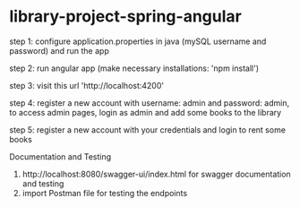 # library-project-spring-angular

step 1: configure application.properties in java (mySQL username and password) and run the app

step 2: run angular app (make necessary installations: 'npm install')

step 3: visit this url 'http://localhost:4200'

step 4: register a new account with username: admin and password: admin, to access admin pages,
        login as admin and add some books to the library 
        
step 5: register a new account with your credentials and login to rent some books

Documentation and Testing
1. http://localhost:8080/swagger-ui/index.html for swagger documentation and testing
2. import Postman file for testing the endpoints
